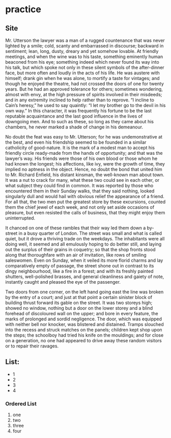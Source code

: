# practice
## Site

Mr. Utterson the lawyer was a man of a rugged countenance that was never lighted by a smile; cold, scanty and embarrassed in discourse; backward in sentiment; lean, long, dusty, dreary and yet somehow lovable. At friendly meetings, and when the wine was to his taste, something eminently human beaconed from his eye; something indeed which never found its way into his talk, but which spoke not only in these silent symbols of the after-dinner face, but more often and loudly in the acts of his life. He was austere with himself; drank gin when he was alone, to mortify a taste for vintages; and though he enjoyed the theatre, had not crossed the doors of one for twenty years. But he had an approved tolerance for others; sometimes wondering, almost with envy, at the high pressure of spirits involved in their misdeeds; and in any extremity inclined to help rather than to reprove. “I incline to Cain’s heresy,” he used to say quaintly: “I let my brother go to the devil in his own way.” In this character, it was frequently his fortune to be the last reputable acquaintance and the last good influence in the lives of downgoing men. And to such as these, so long as they came about his chambers, he never marked a shade of change in his demeanour.

No doubt the feat was easy to Mr. Utterson; for he was undemonstrative at the best, and even his friendship seemed to be founded in a similar catholicity of good-nature. It is the mark of a modest man to accept his friendly circle ready-made from the hands of opportunity; and that was the lawyer’s way. His friends were those of his own blood or those whom he had known the longest; his affections, like ivy, were the growth of time, they implied no aptness in the object. Hence, no doubt the bond that united him to Mr. Richard Enfield, his distant kinsman, the well-known man about town. It was a nut to crack for many, what these two could see in each other, or what subject they could find in common. It was reported by those who encountered them in their Sunday walks, that they said nothing, looked singularly dull and would hail with obvious relief the appearance of a friend. For all that, the two men put the greatest store by these excursions, counted them the chief jewel of each week, and not only set aside occasions of pleasure, but even resisted the calls of business, that they might enjoy them uninterrupted.

It chanced on one of these rambles that their way led them down a by-street in a busy quarter of London. The street was small and what is called quiet, but it drove a thriving trade on the weekdays. The inhabitants were all doing well, it seemed and all emulously hoping to do better still, and laying out the surplus of their grains in coquetry; so that the shop fronts stood along that thoroughfare with an air of invitation, like rows of smiling saleswomen. Even on Sunday, when it veiled its more florid charms and lay comparatively empty of passage, the street shone out in contrast to its dingy neighbourhood, like a fire in a forest; and with its freshly painted shutters, well-polished brasses, and general cleanliness and gaiety of note, instantly caught and pleased the eye of the passenger.

Two doors from one corner, on the left hand going east the line was broken by the entry of a court; and just at that point a certain sinister block of building thrust forward its gable on the street. It was two storeys high; showed no window, nothing but a door on the lower storey and a blind forehead of discoloured wall on the upper; and bore in every feature, the marks of prolonged and sordid negligence. The door, which was equipped with neither bell nor knocker, was blistered and distained. Tramps slouched into the recess and struck matches on the panels; children kept shop upon the steps; the schoolboy had tried his knife on the mouldings; and for close on a generation, no one had appeared to drive away these random visitors or to repair their ravages.

## List: 
- 1
- 2
- 3
- 4

### Ordered List 
1. one
2. two
3. three
4. four

